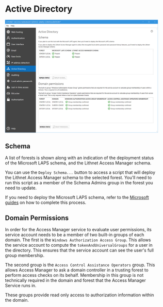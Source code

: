 # Active Directory

![](../../.gitbook/assets/ui-page-activedirectory.png)

## Schema

A list of forests is shown along with an indication of the deployment status of the Microsoft LAPS schema, and the Lithnet Access Manager schema.

You can use the `Deploy Schema...` button to access a script that will deploy the Lithnet Access Manager schema to the selected forest. You'll need to run this script as a member of the Schema Admins group in the forest you need to update.

If you need to deploy the Microsoft LAPS schema, refer to the [Microsoft guides](https://aka.ms/laps) on how to complete this process.

## Domain Permissions

In order for the Access Manager service to evaluate user permissions, its service account needs to be a member of two built-in groups of each domain. The first is the `Windows Authorization Access Group`. This allows the service account to compute the `tokenAndUniversalGroups` for a user in the directory. This ensures that the service account can see the user's full group membership.

The second group is the `Access Control Assistance Operators` group. This allows Access Manager to ask a domain controller in a trusting forest to perform access checks on its behalf. Membership in this group is not technically required in the domain and forest that the Access Manager Service runs in.

These groups provide read only access to authorization information within the domain.
